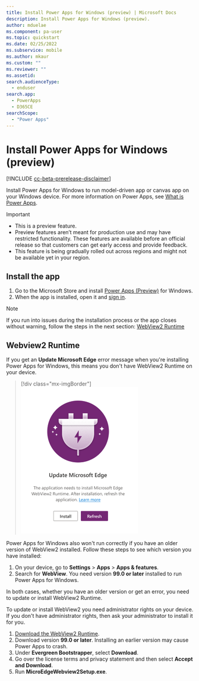 ```yaml
---
title: Install Power Apps for Windows (preview) | Microsoft Docs
description: Install Power Apps for Windows (preview).
author: mduelae
ms.component: pa-user
ms.topic: quickstart
ms.date: 02/25/2022
ms.subservice: mobile
ms.author: mkaur
ms.custom: ""
ms.reviewer: ""
ms.assetid: 
search.audienceType: 
  - enduser
search.app: 
  - PowerApps
  - D365CE
searchScope:
  - "Power Apps"
---
```


# Install Power Apps for Windows (preview) 

[!INCLUDE [cc-beta-prerelease-disclaimer](../includes/cc-beta-prerelease-disclaimer.md)]

Install Power Apps for Windows to run model-driven app or canvas app on your Windows device. For more information on Power Apps, see [What is Power Apps](/powerapps/powerapps-overview).


> [!IMPORTANT]
> - This is a preview feature.
> - Preview features aren’t meant for production use and may have restricted functionality. These features are available before an official release so that customers can get early access and provide feedback.
> - This feature is being gradually rolled out across regions and might not be available yet in your region.

## Install the app

1. Go to the Microsoft Store and install [Power Apps (Preview)](https://www.microsoft.com/store/apps/9MVC8P1Q3B29) for Windows.  
2. When the app is installed, open it and [sign in](windows-app-use.md). 
> [!NOTE]
> If you run into issues during the installation process or the app closes without warning, follow the steps in the next section: [WebView2 Runtime](windows-app-install.md#webview2-runtime)

## Webview2 Runtime

If you get an **Update Microsoft Edge** error message when you're installing Power Apps for Windows, this means you don't have WebView2 Runtime on your device.

> [!div class="mx-imgBorder"]
> ![WebView2 Runtime errow.](media/webview2.png "WebView2")

Power Apps for Windows also won't run correctly if you have an older version of WebView2 installed. Follow these steps to see which version you have installed:

1. On your device, go to **Settings** > **Apps** > **Apps & features**.
2. Search for **WebView**. You need version **99.0 or later** installed to run Power Apps for Windows.

In both cases, whether you have an older version or get an error, you need to update or install WebView2 Runtime.

To update or install WebView2 you need administrator rights on your device. If you don't have administrator rights, then ask your administrator to install it for you. 
 
1. [Download the WebView2 Runtime](https://developer.microsoft.com/microsoft-edge/webview2/#download-section).
2. Download version **99.0 or later**. Installing an earlier version may cause Power Apps to crash.
3. Under **Evergreen Bootstrapper**, select **Download**.
4. Go over the license terms and privacy statement and then select **Accept and Download**.
5. Run **MicroEdgeWebview2Setup.exe**.

